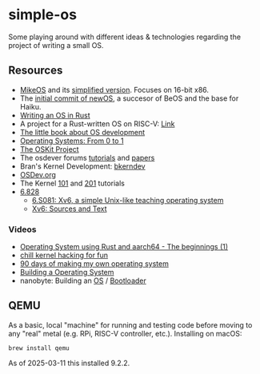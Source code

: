 # simple-os
Some playing around with different ideas &amp; technologies regarding the project of writing a small OS. 

## Resources
- [MikeOS](https://mikeos.sourceforge.net) and its [simplified version](https://mikeos.sourceforge.net/write-your-own-os.html). Focuses on 16-bit x86.
- The [initial commit of newOS](https://github.com/travisg/newos/commit/9f8ca17c57099eacac49ae707f0cd9ab700d5169#diff-f06ba4e6ae5b13cb787bad05af2c231bcf826410f25bfd78b18774115f0d20a8), a succesor of BeOS and the base for Haiku.
- [Writing an OS in Rust](https://os.phil-opp.com)
- A project for a Rust-written OS on RISC-V: [Link](https://osblog.stephenmarz.com) 
- [The little book about OS development](https://littleosbook.github.io)
- [Operating Systems: From 0 to 1](https://github.com/tuhdo/os01)
- [The OSKit Project](https://www-old.cs.utah.edu/flux/oskit/)
- The osdever forums [tutorials](http://www.osdever.net/tutorials/) and [papers](http://www.osdever.net/papers/) 
- Bran's Kernel Development: [bkerndev](http://www.osdever.net/bkerndev/index.php)
- [OSDev.org](https://wiki.osdev.org/Main_Page)
- The Kernel [101](https://arjunsreedharan.org/post/82710718100/kernels-101-lets-write-a-kernel) and [201](https://arjunsreedharan.org/post/99370248137/kernels-201-lets-write-a-kernel-with-keyboard) tutorials
- [6.828](https://pdos.csail.mit.edu/6.828/2018/overview.html)
	- [6.S081: Xv6, a simple Unix-like teaching operating system](https://pdos.csail.mit.edu/6.828/2021/xv6.html)
	- [Xv6: Sources and Text](https://pdos.csail.mit.edu/6.828/2012/xv6.html#v6)

### Videos
- [Operating System using Rust and aarch64 - The beginnings (1)](https://www.youtube.com/watch?v=E1pzQw5N_pU)
- [chill kernel hacking for fun](https://www.youtube.com/watch?v=YcmwsJU1S0E)
- [90 days of making my own operating system](https://www.youtube.com/watch?v=kJhs4nlpRiY)
- [Building a Operating System](https://www.youtube.com/watch?v=hti0h_WAkog)
- nanobyte: Building an [OS](https://www.youtube.com/watch?v=9t-SPC7Tczc&list=PLFjM7v6KGMpiH2G-kT781ByCNC_0pKpPN) / [Bootloader](https://www.youtube.com/watch?v=9t-SPC7Tczc&list=PLFjM7v6KGMpjWYxnihhd4P3G0BhMB9ReG)

## QEMU
As a basic, local "machine" for running and testing code before moving to any "real" metal (e.g. RPi, RISC-V controller, etc.). Installing on macOS: 

```brew install qemu```

As of 2025-03-11 this installed 9.2.2. 


